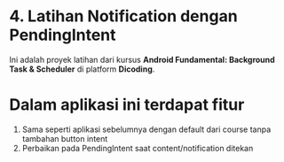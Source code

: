 # 4. Latihan Notification dengan PendingIntent

Ini adalah proyek latihan dari kursus **Android Fundamental: Background Task & Scheduler** di platform **Dicoding**.

# Dalam aplikasi ini terdapat fitur
1. Sama seperti aplikasi sebelumnya dengan default dari course tanpa tambahan button intent
2. Perbaikan pada PendingIntent saat content/notification ditekan

